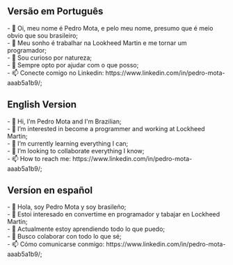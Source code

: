 <h2>Versão em Português</h2>
- 👋 Oi, meu nome é Pedro Mota, e pelo meu nome, presumo que é meio obvio que sou brasileiro;</br>
- 👀 Meu sonho é trabalhar na Lookheed Martin e me tornar um programador;</br>
- 🌱 Sou curioso por natureza;</br>
- 💞️ Sempre opto por ajudar com o que posso;</br>
- 📫 Conecte comigo no Linkedin: https://www.linkedin.com/in/pedro-mota-aaab5a1b9/;</br>

<h2>English Version</h2>
- 👋 Hi, I’m Pedro Mota and I'm Brazilian;</br>
- 👀 I’m interested in become a programmer and working at Lockheed Martin;</br>
- 🌱 I’m currently learning everything I can;</br>
- 💞️ I’m looking to collaborate everything I know;</br>
- 📫 How to reach me: https://www.linkedin.com/in/pedro-mota-aaab5a1b9/;</br>

<h2>Versíon en español</h2>
- 👋 Hola, soy Pedro Mota y soy brasileño;</br>
- 👀 Estoi interesado en convertime en programador y tabajar en Lockheed Martin;</br>
- 🌱 Actualmente estoy aprendiendo todo lo que puedo;</br>
- 💞️ Busco colaborar con todo lo que sé;</br>
- 📫 Cómo comunicarse conmigo: https://www.linkedin.com/in/pedro-mota-aaab5a1b9/;</br>
